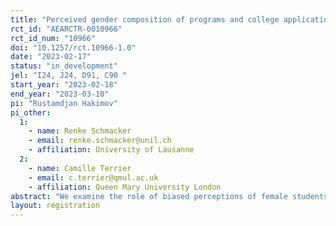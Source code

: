 ```yaml
---
title: "Perceived gender composition of programs and college applications"
rct_id: "AEARCTR-0010966"
rct_id_num: "10966"
doi: "10.1257/rct.10966-1.0"
date: "2023-02-17"
status: "in_development"
jel: "I24, J24, D91, C90 "
start_year: "2023-02-18"
end_year: "2023-03-10"
pi: "Rustamdjan Hakimov"
pi_other:
  1:
    - name: Renke Schmacker
    - email: renke.schmacker@unil.ch
    - affiliation: University of Lausanne
  2:
    - name: Camille Terrier
    - email: c.terrier@qmul.ac.uk
    - affiliation: Queen Mary University London
abstract: "We examine the role of biased perceptions of female students about the gender composition of prestigious programs on application behavior for postsecondary education. "
layout: registration
---
```


